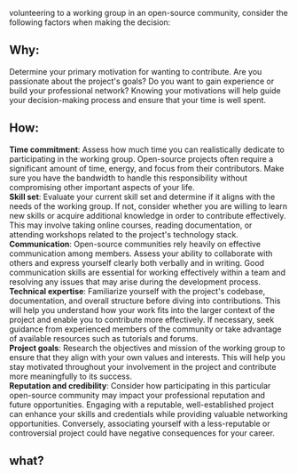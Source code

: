 volunteering to a working group in an open-source community, consider the following factors when making the decision: <br>

## Why: <br>
Determine your primary motivation for wanting to contribute. Are you passionate about the project's goals? Do you want to gain experience or build your professional network? Knowing your motivations will help guide your decision-making process and ensure that your time is well spent. <br>

## How: <br>
**Time commitment**: Assess how much time you can realistically dedicate to participating in the working group. Open-source projects often require a significant amount of time, energy, and focus from their contributors. Make sure you have the bandwidth to handle this responsibility without compromising other important aspects of your life. <br>
**Skill set**: Evaluate your current skill set and determine if it aligns with the needs of the working group. If not, consider whether you are willing to learn new skills or acquire additional knowledge in order to contribute effectively. This may involve taking online courses, reading documentation, or attending workshops related to the project's technology stack. <br>
**Communication**: Open-source communities rely heavily on effective communication among members. Assess your ability to collaborate with others and express yourself clearly both verbally and in writing. Good communication skills are essential for working effectively within a team and resolving any issues that may arise during the development process. <br>
**Technical expertise**: Familiarize yourself with the project's codebase, documentation, and overall structure before diving into contributions. This will help you understand how your work fits into the larger context of the project and enable you to contribute more effectively. If necessary, seek guidance from experienced members of the community or take advantage of available resources such as tutorials and forums. <br>
**Project goals**: Research the objectives and mission of the working group to ensure that they align with your own values and interests. This will help you stay motivated throughout your involvement in the project and contribute more meaningfully to its success. <br>
**Reputation and credibility**: Consider how participating in this particular open-source community may impact your professional reputation and future opportunities. Engaging with a reputable, well-established project can enhance your skills and credentials while providing valuable networking opportunities. Conversely, associating yourself with a less-reputable or controversial project could have negative consequences for your career.

## what?
